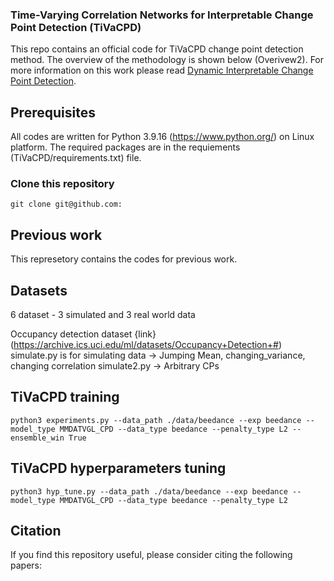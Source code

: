 ### Time-Varying Correlation Networks for Interpretable Change Point Detection (TiVaCPD)
This repo contains an official code for TiVaCPD change point detection method. The overview of the methodology is shown below (Overivew2).
For more information on this work please read [Dynamic Interpretable Change Point Detection]().

## Prerequisites

All codes are written for Python 3.9.16 (https://www.python.org/) on Linux platform. The required packages are in the requiements (TiVaCPD/requirements.txt) file.

### Clone this repository

```
git clone git@github.com:
```

## Previous work

This represetory contains the codes for previous work.

## Datasets 
6 dataset - 3 simulated and 3 real world data 

Occupancy detection dataset {link}(https://archive.ics.uci.edu/ml/datasets/Occupancy+Detection+#)
simulate.py is for simulating data -> Jumping Mean, changing_variance, changing correlation
simulate2.py -> Arbitrary CPs

## TiVaCPD training 

```
python3 experiments.py --data_path ./data/beedance --exp beedance --model_type MMDATVGL_CPD --data_type beedance --penalty_type L2 --ensemble_win True
```
## TiVaCPD hyperparameters tuning 

```
python3 hyp_tune.py --data_path ./data/beedance --exp beedance --model_type MMDATVGL_CPD --data_type beedance --penalty_type L2
```
## Citation

If you find this repository useful, please consider citing the following papers:
